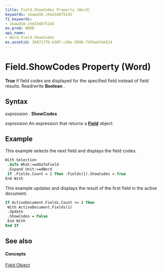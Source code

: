 ```yaml
---
title: Field.ShowCodes Property (Word)
keywords: vbawd10.chm154075145
f1_keywords:
- vbawd10.chm154075145
ms.prod: WORD
api_name:
- Word.Field.ShowCodes
ms.assetid: 36871ffb-b307-c36e-5896-74fba6feb524
---
```



# Field.ShowCodes Property (Word)

 **True** if field codes are displayed for the specified field instead of field results. Read/write **Boolean** .


## Syntax

 _expression_ . **ShowCodes**

 _expression_ An expression that returns a **[Field](field-object-word.md)** object.


## Example

This example selects the next field and displays the field codes.


```vb
With Selection 
 .GoTo What:=wdGoToField 
 .Expand Unit:=wdWord 
 If .Fields.Count = 1 Then .Fields(1).ShowCodes = True 
End With
```

This example updates and displays the result of the first field in the active document.




```vb
If ActiveDocument.Fields.Count >= 1 Then 
 With ActiveDocument.Fields(1) 
 .Update 
 .ShowCodes = False 
 End With 
End If
```


## See also


#### Concepts


[Field Object](field-object-word.md)


